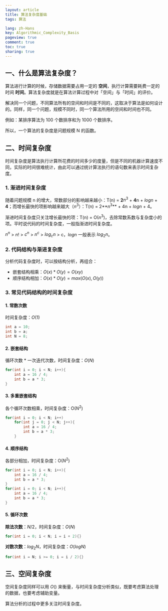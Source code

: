```yaml
---
layout: article
title: 算法复杂度基础
tags: 算法

lang: zh-Hans
key: Algorithmic_Complexity_Basis
pageview: true
comment: true
toc: true
sharing: true
---
```


## 一、什么是算法复杂度？
算法进行计算的时候，存储数据需要占用一定的 **空间**，执行计算需要耗费一定的时间 **时间**。算法复杂度就是在算法计算过程中对「空间」与「时间」的评价。

解决同一个问题，不同算法所有的空间和时间是不同的，这取决于算法是如何设计的。同样，同一个问题，规模不同时，同一个算法所用的空间和时间也不同。

例如：某排序算法为 100 个数排序和为 1000 个数排序。

所以，一个算法的复杂度是问题规模 N 的函数。

## 二、时间复杂度
时间复杂度是算法执行计算所花费的时间多少的度量，但是不同的机器计算速度不同，实际的时间很难统计，由此可以通过统计算法执行的语句数来表示时间复杂度。
### 1. 渐进时间复杂度
随着问题规模 n 的增大，常数部分的影响越来越小：T(n) = **2**$n^3$ + **4**n + ​$logn$ + **4**；而增长最快的项影响越来越大（$n^3$）：T(n) = 2**$n^3$** + 4n + ​$logn​$ + 4。

渐进时间复杂度只关注增长最快的项：T(n) = O($n^3$)，去除常数系数与复杂度小的项。平时说代码的时间复杂度，一般指渐进时间复杂度。

$n^n$ > $n!$ > $c^n$ > $n^c$ > $log_cn$ > c，$logn$ 一般表示 $log_2n$。

### 2. 代码结构与渐进复杂度
分析代码复杂度时，可以按结构分析，再组合：

- 嵌套结构相乘：$O(x) * O(y) = O(xy)$
- 顺序结构相加：$O(x) * O(y) = max(O(x),O(y))$

### 3. 常见代码结构的时间复杂度
#### 1. 常数次数
时间复杂度：$O(1)$
```java
int a = 10;
int b = a;
int N = 8;
```
#### 2. 嵌套结构
循环次数 * 一次迭代次数，时间复杂度：$O(N)$
```java
for(int i = 0; i < N; i++){
	int a = 16 / 4;
	int b = a * 3;
}
```
#### 3. 多重嵌套结构
各个循环次数相乘，时间复杂度：O($N^2$)
```java
for(int i = 0; i < N; i++)
	for(int j = 0; j < N; j++){
		int a = 16 / 4;
		int b = a * 3;
	}
```
#### 4. 顺序结构
各部分相加，时间复杂度：O($N^2$)
```java
for(int i = 0; i < N; i++){
	int a = 16 / 4;
	int b = a * 3;
}
for(int i = 0; i < N; i++){
	int a = 16 / 4;
	int b = a * 3;
}
```

#### 5. 循环次数
**除法次数**：$N/2$，时间复杂度：$O(N)$

```java
for(int i = 0; i < N; i = i + 2){}
```
**对数次数**：$log_2N$，时间复杂度：$O(logN)$

```java
for(int i = N; i >= 0; i = i / 2){}
```

## 三、空间复杂度
空间复杂度同样可以用 $O()$ 来衡量，与时间复杂度分析类似，既要考虑算法处理的数据，也要考虑辅助变量。

算法分析的过程中更多关注时间复杂度。

